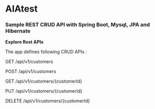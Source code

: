 # AIAtest
<h3>Sample REST CRUD API with Spring Boot, Mysql, JPA and Hibernate</h3>

<b> Explore Rest APIs </b>

The app defines following CRUD APIs :

GET /api/v1/customers

POST /api/v1/customers

GET /api/v1/customers/{customerId}

PUT /api/v1/customers/{customerId}

DELETE /api/v1/customers/{customerId}
